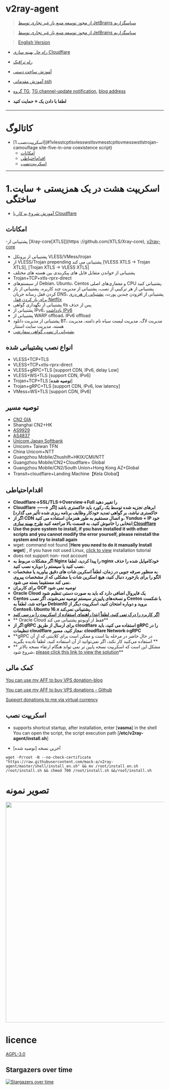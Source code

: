# v2ray-agent

> [از مجوز توسعه منبع باز غیر تجاری توسط JetBrains سپاسگزاریم](https://www.jetbrains.com/?from=v2ray-agent)

> [از مجوز توسعه منبع باز غیر تجاری توسط JetBrains سپاسگزاریم]( https://www.jetbrains.com/?from=v2ray-agent)

> [English Version](https://github.com/mack-a/v2ray-agent/blob/master/documents/en/README_EN.md)

- [راه حل بهینه سازی Cloudflare](https://github.com/mack-a/v2ray-agent/blob/master/documents/optimize_V2Ray.md)
- [رله ترافیک](https://github.com/mack-a/v2ray-agent/blob/master/documents/traffic_relay.md)
- [آموزش ساخت دستی](https://github.com/mack-a/v2ray-agent/blob/master/documents/Cloudflare_install_manual.md)
- [آموزش مقدماتی ssh](https://www.v2ray-agent.com/2020-12-16-ssh%E5%85%A5%E9%97%A8%E6%95%99%E7%A8%8B)

- [گروه TG](https://t.me/technologyshare), [TG channel-update notification](https://t.me/v2rayAgentChannel), [blog address](https://www.v2ray-agent.com/)
- **لطفا با دادن یک ⭐ حمایت کنید**

* * * 

# کاتالوگ

- [1.اسکریپت‌نصب](#1vlesstcptlsvlesswstlsvmesstcptlsvmesswstlstrojan-camouflage site-five-in-one coexistence script)
  - [امکانات](#Features)
  - [اقدام‌احتیاطی](#Notes)
  - [اسکریپت‌نصب](#installation-script)

* * * 

# 1.اسکریپت هشت در یک همزیستی + سایت ساختگی

- [آموزش شروع به کار با Cloudflare](https://github.com/mack-a/v2ray-agent/blob/master/documents/cloudflare_init.md)

## امکانات
-پشتیبانی از [Xray-core[XTLS]](https ://github.com/XTLS/Xray-core), [v2ray-core](https://github.com/v2fly/v2ray-core)
- پشتیبانی از پروتکل VLESS/VMess/trojan
- از VLESS/Trojan prepending پشتیبانی می کند [VLESS XTLS -> Trojan XTLS], [Trojan XTLS -> VLESS XTLS]
- پشتیبانی از خواندن متقابل فایل های پیکربندی بین هسته های مختلف
- Trojan+TCP+xtls-rprx-direct
- از سیستم‌های Debian، Ubuntu، Centos و معماری‌های اصلی CPU پشتیبانی کنید.
- پشتیبانی از هر ترکیبی از نصب، پشتیبانی از مدیریت چند کاربره، پشتیبانی از باز کردن قفل رسانه جریان DNS، پشتیبانی از افزودن چندین پورت، [پشتیبانی از هر دری برای باز کردن قفل Netflix](https://github.com/mack-a/v2ray-agent/blob/master/documents/netflix/dokodemo-unblock_netflix.md)
- پشتیبانی از نگهداری گواهی tls پس از حذف
- پشتیبانی از IPv6، [یادداشت IPv6](https://github.com/mack-a/v2ray-agent/blob/master/documents/ipv6_help.md)
- پشتیبانی از WARP offload، IPv6 offload
- پشتیبانی از مدیریت دانلود BT، مدیریت لاگ، مدیریت لیست سیاه نام دامنه، مدیریت هسته، مدیریت سایت استتار
- [پشتیبانی از نصب گواهی سفارشی](https://github.com/mack-a/v2ray-agent/blob/master/documents/install_tls.md)

## انواع نصب پشتیبانی شده

- VLESS+TCP+TLS
- VLESS+TCP+xtls-rprx-direct
- VLESS+gRPC+TLS [support CDN, IPv6, delay Low]
- VLESS+WS+TLS [support CDN, IPv6]
- Trojan+TCP+TLS [**توصیه شده**]
- Trojan+gRPC+TLS [support CDN, IPv6, low latency]
- VMess+WS+TLS [support CDN, IPv6]

## توصیه مسیر

- [CN2 GIA](https://github.com/mack-a/v2ray-agent/blob/master/documents/donation_aff.md#1cn2-gia)
- Shanghai CN2+HK
- [AS9929]( https://github.com/mack-a/v2ray-agent/blob/master/documents/donation_aff.md#2%E8%81%94%E9%80%9A-as9929a%E7%BD%91)
- [AS4837](https://github.com/mack-a/v2ray-agent/blob/master/documents/donation_aff.md#3%E8%81%94%E9%80%9A-as4837%E6%99%AE%E9%80%9A%E6%B0%91%E7%94%A8%E7%BD%91)
- [Unicom Japan Softbank](https://github.com/mack-a/v2ray-agent/blob/master/documents/donation_aff.md#4%E8%81%94%E9%80%9A-%E6%97%A5%E6%9C%AC%E8%BD%AF%E9%93%B6)
- Unicom+ Taiwan TFN
- China Unicom+NTT
- Guangzhou Mobile/Zhushift+HKIX/CMI/NTT
- Guangzhou Mobile/CN2+Cloudflare+ Global
- Guangzhou Mobile/CN2/South Union+Hong Kong AZ+Global
- Transit+cloudflare+Landing Machine【Kela Global】

## اقدام‌احتیاطی

- **Cloudflare->SSL/TLS->Overview->Full را تغییر دهید**
- **Cloudflare ---> ابرهای تجزیه شده توسط یک رکورد باید خاکستری باشد [اگر خاکستری نباشد، بر گواهی تمدید خودکار وظایف برنامه ریزی شده تأثیر می گذارد]**
- **اگر از CDN و اتصال مستقیم به طور همزمان استفاده می کنید، Yunduo + IP خود انتخابی را خاموش کنید، به قسمت بالا مراجعه کنید [طرح بهینه سازی Cloudflare](https://github.com/mack-a/v2ray-agent/blob/master/documents/optimize_V2Ray.md)**
- **Use the pure system to install, if you have installed it with other scripts and you cannot modify the error yourself, please reinstall the system and try to install again**
- wget: command not found [**Here you need to do it manually Install wget**]
  , if you have not used Linux, [click to view](https://github.com/mack-a/v2ray-agent/tree/master/documents/install_tools.md) installation tutorial
- does not support non- root account
- **اگر مشکلات مربوط به Nginx را پیدا کردید، لطفا nginx خودکامپایل شده را حذف نصب کنید یا سیستم را دوباره نصب کنید.**
- **به منظور صرفه جویی در زمان، لطفاً اسکرین شات های دقیق بیاورید یا مشخصات الگو را برای بازخورد دنبال کنید، هیچ اسکرین شات یا مشکلی که از مشخصات پیروی نمی کند مستقیما بسته می شود.**
- **برای کاربران GCP توصیه نمی شود**
- **Oracle Cloud یک فایروال اضافی دارد که باید به صورت دستی تنظیم شود**
- **Centos و نسخه‌های پایین‌تر سیستم توصیه نمی‌شوند، اگر نصب Centos با شکست مواجه شد، لطفاً به Debian10 بروید و دوباره امتحان کنید، اسکریپت دیگر از Centos6، Ubuntu 16.x پشتیبانی نمی‌کند.**
- **[اگر کاربرد را درک نمی کنید، لطفاً ابتدا راهنمای استفاده از اسکریپت را بررسی کنید](https://github.com/mack-a/v2ray-agent/blob/master/documents/how_to_use.md)**
- ** Oracle Cloud فقط از اوبونتو پشتیبانی می کند**
- **اگر از gRPC برای ارسال از طریق cloudflare استفاده می کنید، باید gRPC را در تنظیمات cloudflare مجاز کنید، مسیر: cloudflare Network->gRPC**
- **gRPC در حال حاضر در مرحله بتا است و ممکن است برای کلاینتی که از آن استفاده می‌کنید کار نکند، اگر نمی‌توانید از آن استفاده کنید، لطفاً نادیده بگیرید **
- ** مشکل این است که اسکریپت نسخه پایین تر نمی تواند هنگام ارتقاء نسخه بالاتر شروع شود، [please click this link to view the solution](https://github.com/mack-a/v2ray-agent/blob/master/documents/how_to_use.md#4%E4%BD%8E%E7%89%88%E6%9C%AC%E5%8D%87%E7%BA%A7%E9%AB%98%E7%89%88%E6%9C%AC%E5%90%8E%E6%97%A0%E6%B3%95%E5%90%AF%E5%8A%A8%E6%A0%B8%E5%BF%83)**

## کمک مالی

[You can use my AFF to buy VPS donation-blog](https://www.v2ray-agent.com/%E6%82%A8%E5%8F%AF%E4%BB%A5%E9%80%9A%E8%BF%87%E6%88%91%E7%9A%84AFF%E8%B4%AD%E4%B9%B0vps%E6%8D%90%E8%B5%A0)

[You can use my AFF to buy VPS donations - Github](https://github.com/mack-a/v2ray-agent/blob/master/documents/donation_aff.md)

[Support donations to me via virtual currency](https://github.com/mack-a/v2ray-agent/blob/master/documents/donation.md)

## اسکریپت نصب

- supports shortcut startup, after installation, enter [**vasma**] in the shell You can open the script, the script execution path [**/etc/v2ray-agent/install.sh**]

- آخرین نسخه [توصیه شده]

``` 
wget -P/root -N --no-check-certificate "https://raw.githubusercontent.com/mack-a/v2ray-agent/master/shell/install_en.sh" && mv /root/install_en.sh /root/install.sh && chmod 700 /root/install.sh &&/root/install.sh
``` 


# تصویر نمونه

<img src="https://raw.githubusercontent.com/mack-a/v2ray-agent/master/fodder/install/install.jpg" width=700>

# licence

[AGPL-3.0](https://github.com/mack-a/v2ray-agent/blob/master/LICENSE)

## Stargazers over time

[![Stargazers over time](https://starchart.cc/mack-a/v2ray-agent.svg)](https://starchart.cc/mack-a/v2ray-agent)
